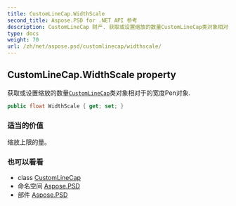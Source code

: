 ```yaml
---
title: CustomLineCap.WidthScale
second_title: Aspose.PSD for .NET API 参考
description: CustomLineCap 财产. 获取或设置缩放的数量CustomLineCap类对象相对于的宽度Pen对象.
type: docs
weight: 70
url: /zh/net/aspose.psd/customlinecap/widthscale/
---
```

## CustomLineCap.WidthScale property

获取或设置缩放的数量[`CustomLineCap`](../)类对象相对于的宽度Pen对象.

```csharp
public float WidthScale { get; set; }
```

### 适当的价值

缩放上限的量。

### 也可以看看

* class [CustomLineCap](../)
* 命名空间 [Aspose.PSD](../../customlinecap/)
* 部件 [Aspose.PSD](../../../)


